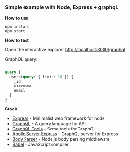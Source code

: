 ### Simple example with Node, Express + graphql.

**How to use**

```
npm install 
npm start
```

**How to test**

Open the interactive explorer [http://localhost:3000/graphql](http://localhost:3000/graphql)

GraphQL query:

```graphql

query {
  users(query: { limit: 10 }) {
    _id
    username
    email
  }
}


```




**Stack**

* [Express](http://expressjs.com/) - Minimalist web framework for node
* [GraphQL](http://graphql.org/) - A query language for API
* [GraphQL Tools](http://dev.apollodata.com/tools/graphql-tools/index.html) - Some tools for GraphQL
* [Apollo Server Express](https://github.com/apollographql/apollo-server) - GraphQL server for Express
* [Body Parser](https://github.com/expressjs/body-parser) - Node.js body parsing middleware
* [Babel](https://babeljs.io/) - JavaScript compiler.